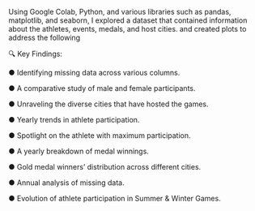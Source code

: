Using Google Colab, Python, and various libraries such as pandas, matplotlib, and seaborn, I explored a dataset that contained information about the athletes, events, medals, and host cities. and created plots to address the following



🔍 Key Findings:



● Identifying missing data across various columns.

● A comparative study of male and female participants.

● Unraveling the diverse cities that have hosted the games.

● Yearly trends in athlete participation.

● Spotlight on the athlete with maximum participation.

● A yearly breakdown of medal winnings.

● Gold medal winners’ distribution across different cities.

● Annual analysis of missing data.

● Evolution of athlete participation in Summer & Winter Games.
